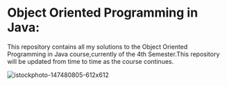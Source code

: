 # Object Oriented Programming in Java:

This repository contains all my solutions to the Object Oriented Programming in Java course,currently of the 4th Semester.This repository will be updated from time to time as the course continues.

![istockphoto-147480805-612x612](https://github.com/user-attachments/assets/55123d30-b3ef-4483-9be4-fa7b498b9673)
